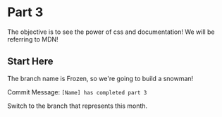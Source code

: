 # Part 3

The objective is to see the power of css and documentation! We will be referring to MDN!

## Start Here

The branch name is Frozen, so we're going to build a snowman!

Commit Message: `[Name] has completed part 3`

Switch to the branch that represents this month.
